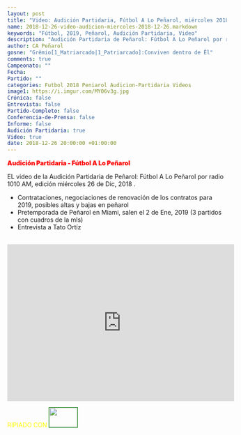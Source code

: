 ```yaml
---
layout: post
title: "Video: Audición Partidaria, Fútbol A Lo Peñarol, miércoles 2018-12-26 por 1010 AM"
name: 2018-12-26-video-audicion-miercoles-2018-12-26.markdown
keywords: "Fútbol, 2019, Peñarol, Audición Partidaria, Video"
description: "Audición Partidaria de Peñarol: Fútbol A Lo Peñarol por radio 1010 AM, edición del miércoles 26 de Dic"
author: CA Peñarol
gosne: "Grêmio[1_Matriarcado|1_Patriarcado]:Conviven dentro de Êl"
comments: true
Campeonato: ""
Fecha:
Partido: ""
categories: Futbol 2018 Peniarol Audicion-Partidaria Videos
image1: https://i.imgur.com/MY06v3g.jpg
Crónica: false
Entrevista: false
Partido-Completo: false
Conferencia-de-Prensa: false
Informe: false
Audición Partidaria: true
Video: true
date: 2018-12-26 20:00:00 +01:00:00
---
```

<!---
Campeonato: <span>{{ page.Campeonato }}</span><br>
Fecha: <span>{{ page.Fecha }}</span><br>
Encuentro: <span>{{ page.Partido }}</span><br>-->
<span style="color:red;font-weight:900">Audición Partidaria - Fútbol A Lo Peñarol</span>

EL video de la Audición Partidaria de Peñarol: Fútbol A Lo Peñarol por radio 1010 AM, edición miércoles 26 de Dic, 2018 .

  - Contrataciones, negociaciones de renovación de los contratos para 2019, posibles altas y bajas en peñarol
  - Pretemporada de Peñarol en Miami, salen el 2 de Ene, 2019 (3 partidos con cuadros de la mls)
  - Entrevista a Tato Ortíz

<br>

<iframe width="521" height="360" src="https://www.youtube.com/embed/NisNI8RnYE0" frameborder="0" allow="accelerometer; autoplay; encrypted-media; gyroscope; picture-in-picture" allowfullscreen></iframe>

<br>

<span style="color:yellow;">RIPIADO CON</span> <a href="http://ffmpeg.org"><img src="{{ site.url }}/images/ffmpeg.png" width="65px" height="45px" style="border:1px solid green;"></a>
